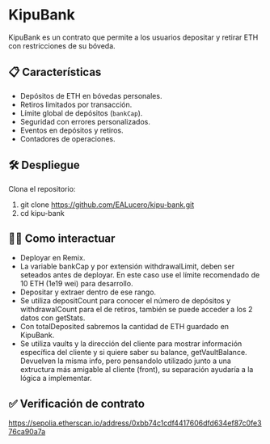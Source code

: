 # KipuBank

KipuBank es un contrato que permite a los usuarios depositar y retirar ETH con restricciones de su bóveda.

## 📋 Características

- Depósitos de ETH en bóvedas personales.
- Retiros limitados por transacción.
- Límite global de depósitos (`bankCap`).
- Seguridad con errores personalizados.
- Eventos en depósitos y retiros.
- Contadores de operaciones.

## 🛠️ Despliegue

Clona el repositorio:
1.   git clone https://github.com/EALucero/kipu-bank.git
2.   cd kipu-bank

## ☝🏼 Como interactuar
- Deployar en Remix.
- La variable bankCap y por extensión withdrawalLimit, deben ser seteados antes de deployar. En este caso use el límite recomendado de 10 ETH (1e19 wei) para desarrollo.
- Depositar y extraer dentro de ese rango.
- Se utiliza depositCount para conocer el número de depósitos y withdrawalCount para el de retiros, también se puede acceder a los 2 datos con getStats.
- Con totalDeposited sabremos la cantidad de ETH guardado en KipuBank.
- Se utiliza vaults y la dirección del cliente para mostrar información específica del cliente y si quiere saber su balance, getVaultBalance. Devuelven la misma info, pero pensandolo utilizado junto a una extructura más amigable al cliente (front), su separación ayudaría a la lógica a implementar.

## ✅ Verificación de contrato
https://sepolia.etherscan.io/address/0xbb74c1cdf4417606dfd634ef87c0fe376ca90a7a
